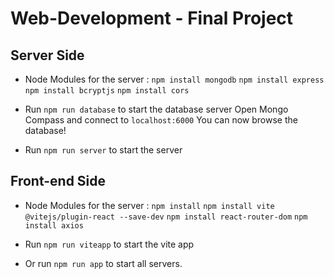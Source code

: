 # Web-Development - Final Project

## Server Side

- Node Modules for the server :
  `npm install mongodb`
  `npm install express`
  `npm install bcryptjs`
  `npm install cors`

* Run `npm run database` to start the database server
  Open Mongo Compass and connect to `localhost:6000`
  You can now browse the database!

* Run `npm run server` to start the server

## Front-end Side

- Node Modules for the server :
  `npm install`
  `npm install vite @vitejs/plugin-react --save-dev`
  `npm install react-router-dom`
  `npm install axios`

* Run `npm run viteapp` to start the vite app

* Or run `npm run app` to start all servers.
